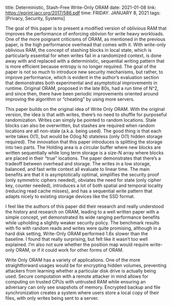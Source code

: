title: Deterministic, Stash-Free Write-Only ORAM
date: 2021-01-08
link: https://eprint.iacr.org/2017/586.pdf
time: FRIDAY. JANUARY 8, 2021
tags: [Privacy, Security, Systems]

The goal of this paper is to present a modified version of oblivious RAM that improves the performance of enforcing oblivion for write heavy workloads. One of the more poignant criticisms of ORAM, as mentioned in the previous paper, is the high performance overhead that comes with it. With write-only oblivious RAM, the concept of stashing blocks in local state, which is particularly essential for when writes fail in a randomized context, is done away with and replaced with a deterministic, sequential writing pattern that is more efficient because entropy is no longer required. The goal of the paper is not so much to introduce new security mechanisms, but rather, to improve performance, which is evident in the author’s evaluation section that demonstrates both experimental and asymptotical improvements in runtime. Original ORAM, proposed in the late 80s, had a run time of N^2, and since then, there have been periodic improvements oriented around improving the algorithm or “cheating” by using more servers.

This paper builds on the original idea of Write Only ORAM. With the original version, the idea is that with writes, there’s no need to shuffle for purposeful randomization. Writes can simply be pointed to random locations. Stale blocks can also be overwritten, but stashes are required when random locations are all non-stale (a.k.a. being used). The good thing is that each write takes O(1), but would be O(log N) stateless (only O(1) hidden storage required). The innovation that this paper introduces is splitting the storage into two parts. The Holding area is a circular buffer where new blocks are written sequentially while long term storage is a size-N array where blocks are placed in their “true” locations. The paper demonstrates that there’s a tradeoff between overhead and storage. The writes in a low storage, balanced, and fast write context all evaluate to linear time. The main benefits are that it is asymptotically optimal, simplifies the security proof (only symmetric ciphers needed), obviates the need for state (only cipher key, counter needed), introduces a lot of both spatial and temporal locality (reducing read cache misses), and has a sequential write pattern that adapts nicely to existing storage devices like the SSD format.

I feel like the authors of this paper did their research and really understood the history and research on ORAM, leading to a well written paper with a simple concept, yet demonstrated its wide ranging performance benefits while upholding a slightly weaker security policy. The benchmark results with fio with random reads and writes were quite promising, although in a hard disk setting, Write-Only ORAM performed 1.6x slower than the baseline. I found that really surprising, but felt like it wasn’t too well explained. I’m also not sure whether the position map would require write-only ORAM, or if it could work for other forms of ORAM.

Write Only ORAM has a variety of applications. One of the more straightforward usages would be for encrypting hidden volumes, preventing attackers from learning whether a particular disk drive is actually being used. Secure computation with a remote attacker in mind allows for computing on trusted CPUs with untrusted RAM while ensuring an adversary can only see snapshots of memory. Encrypted backup and file synchronization creates a system where users store a local copy of their files, with only writes being sent to a server.
